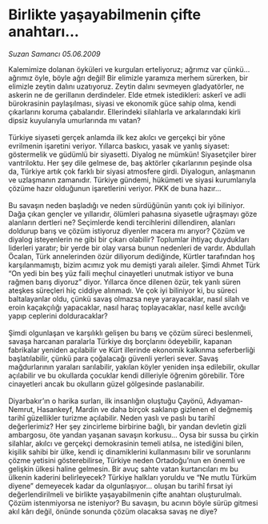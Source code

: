 # Birlikte yaşayabilmenin çifte anahtarı...

*Suzan Samancı 05.06.2009*

<div class="taraf_structure_2col_1zq">
<div class="margen_n">



 <p>Kalemimize dolanan öyküleri ve kurguları erteliyoruz; ağrımız var çünkü... ağrımız öyle, böyle ağrı değil! Bir elimizle yaramıza merhem sürerken, bir elimizle zeytin dalını uzatıyoruz. Zeytin dalını sevmeyen gladyatörler, ne askerin ne de gerillanın derdindeler. Elde etmek istedikleri: askerî ve adli bürokrasinin paylaşılması, siyasi ve ekonomik güce sahip olma, kendi çıkarlarını koruma çabalarıdır. Ellerindeki silahlarla ve arkalarındaki kirli dipsiz kuyularıyla umurlarında mı vatan? <br/><br/>Türkiye siyaseti gerçek anlamda ilk kez akılcı ve gerçekçi bir yöne evrilmenin işaretini veriyor. Yıllarca baskıcı, yasak ve yanlış siyaset: göstermelik ve güdümlü bir siyasetti. Diyalog ne mümkün! Siyasetçiler birer vantriloktu. Her şey dile gelmese de, baş aktörler çıkarlarının peşinde olsa da, Türkiye artık çok farklı bir siyasi atmosfere girdi. Diyalogun, anlaşmanın ve uzlaşmanın zamanıdır. Türkiye gündemi, hükümeti ve siyasi kurumlarıyla çözüme hazır olduğunun işaretlerini veriyor. PKK de buna hazır... <br/><br/>Bu savaşın neden başladığı ve neden sürdüğünün yanıtı çok iyi biliniyor. Dağa çıkan gençler ve yıllarıdır, ölümleri pahasına siyasetle uğraşmayı göze alanların dertleri ne? Seçimlerde kendi tercihlerini dillendiren, alanları doldurup barış ve çözüm istiyoruz diyenler macera mı arıyor? Çözüm ve diyalog isteyenlerin ne gibi bir çıkarı olabilir? Toplumlar ihtiyaç duydukları liderleri yaratır; bir yerde bir olay varsa bunun nedenleri de vardır. Abdullah Öcalan, Türk annelerinden özür diliyorum dediğinde, Kürtler tarafından hoş karşılanmamıştı, bizim acımız yok mu demişti yaralı aileler. Şimdi Ahmet Türk “On yedi bin beş yüz faili meçhul cinayetleri unutmak istiyor ve buna rağmen barış diyoruz” diyor. Yıllarca önce dilenen özür, tek yanlı süren ateşkes süreçleri hiç ciddiye alınmadı. Ve çok iyi biliniyor ki, bu süreci baltalayanlar oldu, çünkü savaş olmazsa neye yarayacaklar, nasıl silah ve eroin kaçakçılığı yapacaklar, nasıl haraç toplayacaklar, nasıl kelle avcılığı yapıp ceplerini dolduracaklar? <br/><br/>Şimdi olgunlaşan ve karşılıklı gelişen bu barış ve çözüm süreci beslenmeli, savaşa harcanan paralarla Türkiye dış borçlarını ödeyebilir, kapanan fabrikalar yeniden açılabilir ve Kürt illerinde ekonomik kalkınma seferberliği başlatılabilir, çünkü para çoğalacağı güvenli yerleri sever. Savaş mağdurlarının yaraları sarılabilir, yakılan köyler yeniden inşa edilebilir, okullar açılabilir ve bu okullarda çocuklar kendi dilleriyle öğrenim görebilir. Töre cinayetleri ancak bu okulların güzel gölgesinde paslanabilir. <br/><br/>Diyarbakır’ın o harika surları, ilk insanlığın oluştuğu Çayönü, Adıyaman-Nemrut, Hasankeyf, Mardin ve daha birçok saklanıp gizlenen el değmemiş tarihî güzellikler turizme açılabilir. Neden yaslı ve paslı bu tarihî değerlerimiz? Her şey zincirleme birbirine bağlı, bir yandan devletin gizli ambargosu, öte yandan yaşanan savaşın korkusu... Oysa bir sussa bu çirkin silahlar, akılcı ve gerçekçi demokrasinin temeli atılsa, ne istediğini bilen, kişilik sahibi bir ülke, kendi iç dinamiklerini kullanmasını bilir ve sorunlarını çözme yetisini gösterebilirse, Türkiye neden Ortadoğu’nun en önemli ve gelişkin ülkesi haline gelmesin. Bir avuç sahte vatan kurtarıcıları mı bu ülkenin kaderini belirleyecek? Türkiye halkları yoruldu ve “Ne mutlu Türküm diyene” demeyecek kadar da olgunlaşıyor... oluşan bu tarihî fırsat iyi değerlendirilmeli ve birlikte yaşayabilmenin çifte anahtarı oluşturulmalı. Çözüm istenmiyorsa ne isteniyor? Bu savaşın, bu acının böyle sürüp gitmesi akıl kârı değil, önünde sonunda çözüm olacaksa savaş ne diye?</p>
<br/>
<br/>
<br/>



<br/>


<div id="taraf_not">
</div>

</div>


</div>
